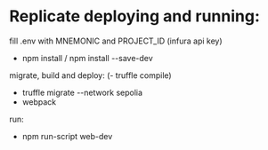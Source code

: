 # Replicate deploying and running:

fill .env with MNEMONIC and PROJECT_ID (infura api key)

- npm install / npm install --save-dev

migrate, build and deploy:
(- truffle compile)
- truffle migrate --network sepolia
- webpack

run:
- npm run-script web-dev